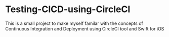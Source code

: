 # Testing-CICD-using-CircleCI

This is a small project to make myself familar with the concepts of Continuous Integration and Deployment using CircleCI tool 
and Swift for iOS
